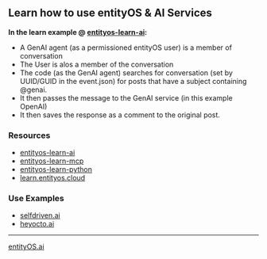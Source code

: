 ## Learn how to use entityOS & AI Services

**In the learn example @ [entityos-learn-ai](https://github.com/ibcom-lab/entityos-learn-ai):**
- A GenAI agent (as a permissioned entityOS user) is a member of conversation
- The User is alos a member of the conversation
- The code (as the GenAI agent) searches for conversation (set by UUID/GUID in the event.json) for posts that have a subject containing @genai. 
- It then passes the message to the GenAI service (in this example OpenAI)
- It then saves the response as a comment to the original post.

### Resources
- [entityos-learn-ai](https://github.com/ibcom-lab/entityos-learn-ai)
- [entityos-learn-mcp](https://github.com/ibcom-lab/entityos-learn-mcp)
- [entityos-learn-python](https://github.com/ibcom-lab/entityos-learn-python)
- [learn.entityos.cloud](https://learn.entityos.cloud)

### Use Examples
- [selfdriven.ai](https://selfdriven.ai)
- [heyocto.ai](https://heyocto.ai)

---
[entityOS.ai](https://entityos.ai)




